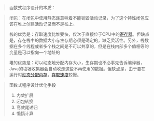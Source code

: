 > 函数式程序设计的本质：

> 闭包：在闭包中使用静态连意味着不能销毁活动记录，为了这个特性闭包应该在堆上创建活动记录而不是栈上。
>
> 栈的优势是：存取速度比堆要快，仅次于直接位于CPU中的[寄存器](https://baike.baidu.com/item/寄存器)。但缺点是，存在栈中的数据大小与生存期必须是确定的，缺乏灵活性。另外，栈数据在多个线程或者多个栈之间是不可以共享的，但是在栈内部多个值相等的变量是可以指向一个地址的
>
> 堆的优势是：可以动态地分配内存大小，生存期也不必事先告诉编译器，Java的垃圾收集器会自动收走这些不再使用的数据。但缺点是，由于要在运行时[动态分配内存](https://baike.baidu.com/item/动态分配内存/2968252)，[存取速度](https://baike.baidu.com/item/存取速度/12720755)较慢。

> 函数式程序设计优化手段
>
> 1. 内敛扩展
> 2. 闭包转换
> 3. 高效尾递归
> 4. 懒惰计算